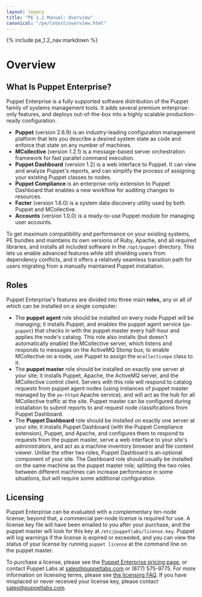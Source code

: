 ```yaml
---
layout: legacy
title: "PE 1.2 Manual: Overview"
canonical: "/pe/latest/overview.html"
---
```


{% include pe_1.2_nav.markdown %}

Overview
=====

What Is Puppet Enterprise? 
-----

Puppet Enterprise is a fully supported software distribution of the Puppet family of systems management tools. It adds several premium enterprise-only features, and deploys out-of-the-box into a highly scalable production-ready configuration. 

- **Puppet** (version 2.6.9) is an industry-leading configuration management platform that lets you describe a desired system state as code and enforce that state on any number of machines. 
- **MCollective** (version 1.2.1) is a message-based server orchestration framework for fast parallel command execution.
- **Puppet Dashboard** (version 1.2) is a web interface to Puppet. It can view and analyze Puppet's reports, and can simplify the process of assigning your existing Puppet classes to nodes.
- **Puppet Compliance** is an enterprise-only extension to Puppet Dashboard that enables a new workflow for auditing changes to resources.
- **Facter** (version 1.6.0) is a system data discovery utility used by both Puppet and MCollective. 
- **Accounts** (version 1.0.0) is a ready-to-use Puppet module for managing user accounts. 

To get maximum compatibility and performance on your existing systems, PE bundles and maintains its own versions of Ruby, Apache, and all required libraries, and installs all included software in the `/opt/puppet` directory. This lets us enable advanced features while still shielding users from dependency conflicts, and it offers a relatively seamless transition path for users migrating from a manually maintained Puppet installation.

Roles
-----

Puppet Enterprise's features are divided into three main **roles,** any or all of which can be installed on a single computer:

- The **puppet agent** role should be installed on every node Puppet will be managing; it installs Puppet, and enables the puppet agent service (`pe-puppet`) that checks in with the puppet master every half-hour and applies the node's catalog. This role also installs (but doesn't automatically enable) the MCollective server, which listens and responds to messages on the ActiveMQ Stomp bus; to enable MCollective on a node, use Puppet to assign the `mcollectivepe` class to it.
- The **puppet master** role should be installed on exactly one<!-- [^multi] --> server at your site; it installs Puppet, Apache, the ActiveMQ server, and the MCollective control client. Servers with this role will respond to catalog requests from puppet agent nodes (using instances of puppet master managed by the `pe-httpd` Apache service), and will act as the hub for all MCollective traffic at the site. Puppet master can be configured during installation to submit reports to and request node classifications from Puppet Dashboard.
- The **Puppet Dashboard** role should be installed on exactly one server at your site; it installs Puppet Dashboard (with the Puppet Compliance extension), Puppet, and Apache, and configures them to respond to requests from the puppet master, serve a web interface to your site's administrators, and act as a machine inventory browser and file content viewer. Unlike the other two roles, Puppet Dashboard is an optional component of your site. The Dashboard role should usually be installed on the same machine as the puppet master role; splitting the two roles between different machines can increase performance in some situations, but will require some additional configuration.

<!-- For future releases: [^multi]: A future release of PE may add support for multi-master ecosystems, but for the time being, they require significant extra configuration which won't be covered in this manual. -->


Licensing
------

Puppet Enterprise can be evaluated with a complementary ten-node license; beyond that, a commercial per-node license is required for use. A license key file will have been emailed to you after your purchase, and the puppet master <!-- Notes for future versions where we allow multi-masters: licensing happens on the master that serves as the site's certificate authority --> will look for this key at `/etc/puppetlabs/license.key`. Puppet will log warnings if the license is expired or exceeded, and you can view the status of your license by running `puppet license` at the command line on the puppet master. 

To purchase a license, please see the [Puppet Enterprise pricing page](http://www.puppetlabs.com/puppet/how-to-buy/), or contact Puppet Labs at <sales@puppetlabs.com> or (877) 575-9775. For more information on licensing terms, please see [the licensing FAQ](http://www.puppetlabs.com/licensing-faq/). If you have misplaced or never received your license key, please contact <sales@puppetlabs.com>. 

